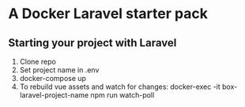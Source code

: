 # A Docker Laravel starter pack

## Starting your project with Laravel

1. Clone repo
1. Set project name in .env
1. docker-compose up
1. To rebuild vue assets and watch for changes: docker-exec -it box-laravel-project-name npm run watch-poll
